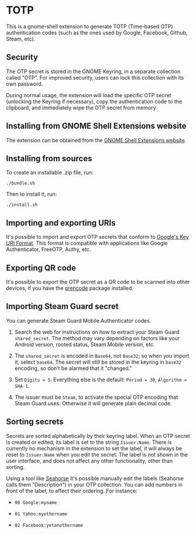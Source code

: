 TOTP
====

This is a gnome-shell extension to generate TOTP (Time-based OTP) authentication codes
(such as the ones used by Google, Facebook, Github, Steam, etc).


Security
--------

The OTP secret is stored in the GNOME Keyring, in a separate collection called "OTP". For
improved security, users can lock this collection with its own password.

During normal usage, the extension will load the specific OTP secret (unlocking the
Keyring if necessary), copy the authentication code to the clipboard, and immediately wipe
the OTP secret from memory.


Installing from GNOME Shell Extensions website
----------------------------------------------

The extension can be obtained from the [GNOME Shell Extensions
website](https://extensions.gnome.org/extension/6793/totp/).


Installing from sources
-----------------------

To create an installable .zip file, run:

    ./bundle.sh

Then to install it, run:

    ./install.sh


Importing and exporting URIs
----------------------------

It's possible to import and export OTP secrets that conform to [Google's Key URI
Format](https://github.com/google/google-authenticator/wiki/Key-Uri-Format). This format
is compatible with applications like Google Authenticator, FreeOTP, Authy, etc.


Exporting QR code
-----------------

It's possible to export the OTP secret as a QR code to be scanned into other devices, if
you have the [qrencode](https://fukuchi.org/works/qrencode/) package installed.


Importing Steam Guard secret
----------------------------

You can generate Steam Guard Mobile Authenticator codes.

  1. Search the web for instructions on how to extract your Steam Guard
     `shared_secret`. The method may vary depending on factors like your Android version,
     rooted status, Steam Mobile version, etc.

  2. The `shared_secret` is encoded in `Base64`, not `Base32`; so when you import it,
     select `base64`. The secret will still be stored in the keyring in `base32` encoding,
     so don't be alarmed that it "changed."

  3. Set `Digits = 5`. Everything else is the default: `Period = 30`, `Algorithm = SHA-1`.

  4. The issuer must be `Steam`, to activate the special OTP encoding that Steam Guard
     uses. Otherwise it will generate plain decimal code.


Sorting secrets
---------------

Secrets are sorted alphabetically by their keyring label. When an OTP secret is created or
edited, its label is set to the string `Issuer:Name`. There is currently no mechanism in
the extension to set the label, it will always be reset to `Issuer:Name` when you edit the
secret. The label is not shown in the user interface, and does not affect any other
functionality, other than sorting.

Using a tool like [Seahorse](https://wiki.gnome.org/Apps/Seahorse) it's possible manually
edit the labels (Seahorse calls them "Description") in your OTP collection. You can add
numbers in front of the label, to affect their ordering. For instance:

   - `00 Google:myname`

   - `01 Yahoo:myothername`

   - `02 Facebook:yetanothername`
